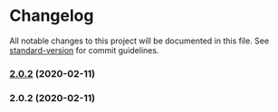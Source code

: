 # Changelog

All notable changes to this project will be documented in this file. See [standard-version](https://github.com/conventional-changelog/standard-version) for commit guidelines.

### [2.0.2](https://github.com/nnitish/ng-connection/compare/v2.0.3...v2.0.2) (2020-02-11)

### 2.0.2 (2020-02-11)
